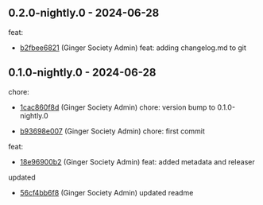 ## 0.2.0-nightly.0 - 2024-06-28
feat:
 - [b2fbee6821](b2fbee68218926bb9e6a286808cc1fe81e19112f) (Ginger Society Admin) feat: adding changelog.md to git
	
## 0.1.0-nightly.0 - 2024-06-28
chore:
 - [1cac860f8d](1cac860f8d527c616e892972f40ecc873f0f6029) (Ginger Society Admin) chore: version bump to 0.1.0-nightly.0
	
 - [b93698e007](b93698e00716c1bd662d949d5d95cef0363dd65b) (Ginger Society Admin) chore: first commit
	
feat:
 - [18e96900b2](18e96900b2f2e184966803322077c6cbcd6becac) (Ginger Society Admin) feat: added metadata and releaser
	
updated
 - [56cf4bb6f8](56cf4bb6f868af119e07fca4d1597bbf9e7c872f) (Ginger Society Admin) updated readme
	
